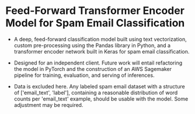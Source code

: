 # Feed-Forward Transformer Encoder Model for Spam Email Classification

- A deep, feed-forward classification model built using text vectorization, custom pre-processing using the Pandas library in Python, and a transformer encoder network built in Keras for spam email classification. 

- Designed for an independent client. Future work will entail refactoring the model in PyTorch and the construction of an AWS Sagemaker pipeline for training, evaluation, and serving of inferences.

- Data is excluded here. Any labeled spam email dataset with a structure of ['email_text', 'label'], containing a reasonable distribution of word counts per 'email_text' example, should be usable with the model. Some adjustment may be required.
